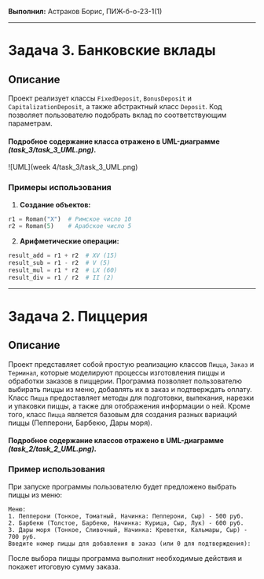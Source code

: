 **Выполнил:** Астраков Борис, ПИЖ-б-о-23-1(1)

------------------------------------------------

# Задача 3. Банковские вклады

## Описание

Проект реализует классы `FixedDeposit`, `BonusDeposit` и `CapitalizationDeposit`, а также абстрактный класс `Deposit`. Код позволяет пользователю подобрать вклад по соответствующим параметрам.

#### Подробное содержание класса отражено в UML-диаграмме _(task_3/task_3_UML.png)_.
![UML](week 4/task_3/task_3_UML.png)

### Примеры использования

1. **Создание объектов:**

```python
r1 = Roman("X")  # Римское число 10
r2 = Roman(5)    # Арабское число 5
```

2. **Арифметические операции:**

```python
result_add = r1 + r2  # XV (15)
result_sub = r1 - r2  # V (5)
result_mul = r1 * r2  # LX (60)
result_div = r1 / r2  # II (2)
```
-------------------------------------------------------------------------
# Задача 2. Пиццерия

## Описание

Проект представляет собой простую реализацию классов `Пицца`, `Заказ` и `Терминал`, которые моделируют процессы изготовления пиццы и обработки заказов в пиццерии. Программа позволяет пользователю выбирать пиццы из меню, добавлять их в заказ и подтверждать оплату. Класс `Пицца` предоставляет методы для подготовки, выпекания, нарезки и упаковки пиццы, а также для отображения информации о ней. Кроме того, класс `Пицца` является базовым для создания разных вариаций пиццы (Пепперони, Барбекю, Дары моря).

#### Подробное содержание классов отражено в UML-диаграмме _(task_2/task_2_UML.png)_.

### Пример использования

При запуске программы пользователю будет предложено выбрать пиццы из меню:

```
Меню:
1. Пепперони (Тонкое, Томатный, Начинка: Пепперони, Сыр) - 500 руб.
2. Барбекю (Толстое, Барбекю, Начинка: Курица, Сыр, Лук) - 600 руб.
3. Дары моря (Тонкое, Сливочный, Начинка: Креветки, Кальмары, Сыр) - 700 руб.
Введите номер пиццы для добавления в заказ (или 0 для подтверждения):
```

После выбора пиццы программа выполнит необходимые действия и покажет итоговую сумму заказа.
